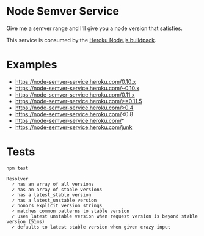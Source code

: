 # Node Semver Service

Give me a semver range and I'll give you a node version that satisfies.

This service is consumed by the [Heroku Node.js buildpack](https://github.com/heroku/heroku-buildpack-nodejs).

# Examples

- https://node-semver-service.heroku.com/0.10.x
- https://node-semver-service.heroku.com/~0.10.x
- https://node-semver-service.heroku.com/0.11.x
- https://node-semver-service.heroku.com/>=0.11.5
- https://node-semver-service.heroku.com/>0.4
- https://node-semver-service.heroku.com/<0.8
- https://node-semver-service.heroku.com/*
- https://node-semver-service.heroku.com/junk

# Tests

```
npm test

Resolver
  ✓ has an array of all versions
  ✓ has an array of stable versions
  ✓ has a latest_stable version
  ✓ has a latest_unstable version
  ✓ honors explicit version strings
  ✓ matches common patterns to stable version
  ✓ uses latest unstable version when request version is beyond stable version (51ms)
  ✓ defaults to latest stable version when given crazy input
```



